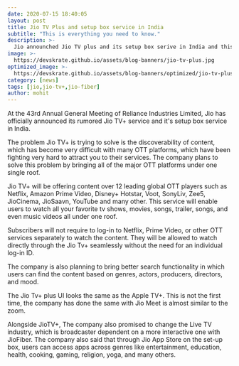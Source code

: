 ```yaml
---
date: 2020-07-15 18:40:05
layout: post
title: Jio TV Plus and setup box service in India
subtitle: "This is everything you need to know."
description: >-
  Jio announched Jio TV plus and its setup box serive in India and this is everything you need to know. 
image: >-
  https://devskrate.github.io/assets/blog-banners/jio-tv-plus.jpg
optimized_image: >-
  https://devskrate.github.io/assets/blog-banners/optimized/jio-tv-plus.webp
category: [news]
tags: [jio,jio-tv+,jio-fiber]
author: mohit
---
```

At the 43rd Annual General Meeting of Reliance Industries Limited, Jio has officially announced its rumored Jio TV+ service and it's setup box service in India.

The problem Jio TV+ is trying to solve is the discoverability of content, which has become very difficult with many OTT platforms, which have been fighting very hard to attract you to their services. The company plans to solve this problem by bringing all of the major OTT platforms under one single roof. 

Jio TV+ will be offering content over 12 leading global OTT players such as Netflix, Amazon Prime Video, Disney+ Hotstar, Voot, SonyLiv, Zee5, JioCinema, JioSaavn, YouTube and many other. This service will enable users to watch all your favorite tv shows, movies, songs, trailer, songs, and even music videos all under one roof.

Subscribers will not require to log-in to Netflix, Prime Video, or other OTT services separately to watch the content. They will be allowed to watch directly through the Jio Tv+ seamlessly without the need for an individual log-in ID.

The company is also planning to bring better search functionality in which users can find the content based on genres, actors, producers, directors, and mood.

The Jio Tv+ plus UI looks the same as the Apple TV+. This is not the first time, the company has done the same with Jio Meet is almost similar to the zoom.

Alongside JioTV+, The company also promised to change the Live TV industry, which is broadcaster dependent on a more interactive one with JioFiber. The company also said that through Jio App Store on the set-up box, users can access apps across genres like entertainment, education, health, cooking, gaming, religion, yoga, and many others. 
